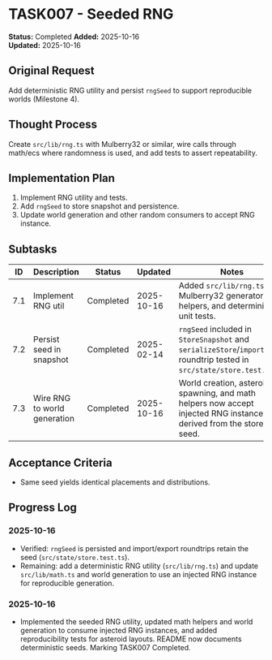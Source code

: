# TASK007 - Seeded RNG

**Status:** Completed
**Added:** 2025-10-16  
**Updated:** 2025-10-16

## Original Request

Add deterministic RNG utility and persist `rngSeed` to support reproducible worlds (Milestone 4).

## Thought Process

Create `src/lib/rng.ts` with Mulberry32 or similar, wire calls through math/ecs where randomness is used, and add tests to assert repeatability.

## Implementation Plan

1. Implement RNG utility and tests.
1. Add `rngSeed` to store snapshot and persistence.
1. Update world generation and other random consumers to accept RNG instance.

## Subtasks

| ID  | Description                  | Status    | Updated    | Notes                                                                                                                   |
| --- | ---------------------------- | --------- | ---------- | ----------------------------------------------------------------------------------------------------------------------- |
| 7.1 | Implement RNG util           | Completed | 2025-10-16 | Added `src/lib/rng.ts` with Mulberry32 generator, helpers, and deterministic unit tests.                                |
| 7.2 | Persist seed in snapshot     | Completed | 2025-02-14 | `rngSeed` included in `StoreSnapshot` and `serializeStore`/`importState` roundtrip tested in `src/state/store.test.ts`. |
| 7.3 | Wire RNG to world generation | Completed | 2025-10-16 | World creation, asteroid spawning, and math helpers now accept injected RNG instances derived from the store seed.      |

## Acceptance Criteria

- Same seed yields identical placements and distributions.

## Progress Log

### 2025-10-16

- Verified: `rngSeed` is persisted and import/export roundtrips retain the seed (`src/state/store.test.ts`).
- Remaining: add a deterministic RNG utility (`src/lib/rng.ts`) and update `src/lib/math.ts` and world generation to use an injected RNG instance for reproducible generation.

### 2025-10-16

- Implemented the seeded RNG utility, updated math helpers and world generation to consume injected RNG instances, and added reproducibility tests for asteroid layouts. README now documents deterministic seeds. Marking TASK007 Completed.
